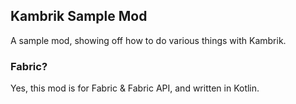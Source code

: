 ## Kambrik Sample Mod

A sample mod, showing off how to do various things with Kambrik.


### Fabric?

Yes, this mod is for Fabric & Fabric API, and written in Kotlin.


